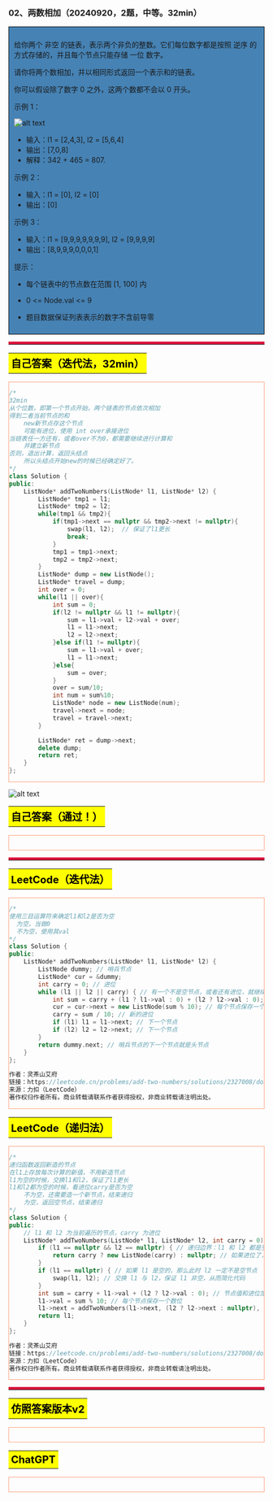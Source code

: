 ### 02、两数相加（20240920，2题，中等。32min）
<div style="border: 1px solid black; padding: 10px; background-color: SteelBlue;">

给你两个 非空 的链表，表示两个非负的整数。它们每位数字都是按照 逆序 的方式存储的，并且每个节点只能存储 一位 数字。

请你将两个数相加，并以相同形式返回一个表示和的链表。

你可以假设除了数字 0 之外，这两个数都不会以 0 开头。

 

示例 1：

![alt text](558594ac7ad6d9cd9eb1482f034b6ee.png)

- 输入：l1 = [2,4,3], l2 = [5,6,4]
- 输出：[7,0,8]
- 解释：342 + 465 = 807.

示例 2：

- 输入：l1 = [0], l2 = [0]
- 输出：[0]

示例 3：

- 输入：l1 = [9,9,9,9,9,9,9], l2 = [9,9,9,9]
- 输出：[8,9,9,9,0,0,0,1]
 

提示：

- 每个链表中的节点数在范围 [1, 100] 内
- 0 <= Node.val <= 9
- 题目数据保证列表表示的数字不含前导零

  </p>
</div>

<hr style="border-top: 5px solid #DC143C;">
<table>
  <tr>
    <td bgcolor="Yellow" style="padding: 5px; border: 0px solid black;">
      <span style="font-weight: bold; font-size: 20px;color: black;">
      自己答案（迭代法，32min）
      </span>
    </td>
  </tr>
</table>
<div style="padding: 0px; border: 1.5px solid LightSalmon; margin-bottom: 10px;">

```C++ {.line-numbers}
/*
32min
从个位数，即第一个节点开始，两个链表的节点依次相加
得到二者当前节点的和
    new新节点存这个节点
    可能有进位，使用 int over承接进位
当链表任一方还有，或者over不为0，都需要继续进行计算和
    并建立新节点
否则，退出计算，返回头结点
    所以头结点开始new的时候已经确定好了。
*/ 
class Solution {
public:
    ListNode* addTwoNumbers(ListNode* l1, ListNode* l2) {
        ListNode* tmp1 = l1;
        ListNode* tmp2 = l2;
        while(tmp1 && tmp2){
            if(tmp1->next == nullptr && tmp2->next != nullptr){
                swap(l1, l2);  // 保证了l1更长
                break;
            }
            tmp1 = tmp1->next;
            tmp2 = tmp2->next;
        }
        ListNode* dump = new ListNode();
        ListNode* travel = dump;
        int over = 0;
        while(l1 || over){
            int sum = 0;
            if(l2 != nullptr && l1 != nullptr){
                sum = l1->val + l2->val + over;
                l1 = l1->next;
                l2 = l2->next;
            }else if(l1 != nullptr){
                sum = l1->val + over;
                l1 = l1->next;
            }else{
                sum = over;
            }
            over = sum/10;
            int num = sum%10;
            ListNode* node = new ListNode(num);
            travel->next = node;
            travel = travel->next;
        }

        ListNode* ret = dump->next;
        delete dump;
        return ret;
    }
};
```

</div>

![alt text](7d334f9c345c5401712ae6575dd0d59.png)

<table>
  <tr>
    <td bgcolor="Yellow" style="padding: 5px; border: 0px solid black;">
      <span style="font-weight: bold; font-size: 20px;color: black;">
      自己答案（通过！）
      </span>
    </td>
  </tr>
</table>

<div style="padding: 0px; border: 1.5px solid LightSalmon; margin-bottom: 10px">

```C++ {.line-numbers}


```
</div>

<hr style="border-top: 5px solid #DC143C;">

<table>
  <tr>
    <td bgcolor="Yellow" style="padding: 5px; border: 0px solid black;">
      <span style="font-weight: bold; font-size: 20px;color: black;">
      LeetCode（迭代法）
      </span>
    </td>
  </tr>
</table>

<div style="padding: 0px; border: 1.5px solid LightSalmon; margin-bottom: 10px">

```C++ {.line-numbers}
/*
使用三目运算符来确定l1和l2是否为空
  为空，当做0
  不为空，使用其val
*/
class Solution {
public:
    ListNode* addTwoNumbers(ListNode* l1, ListNode* l2) {
        ListNode dummy; // 哨兵节点
        ListNode* cur = &dummy;
        int carry = 0; // 进位
        while (l1 || l2 || carry) { // 有一个不是空节点，或者还有进位，就继续迭代
            int sum = carry + (l1 ? l1->val : 0) + (l2 ? l2->val : 0); // 节点值和进位加在一起
            cur = cur->next = new ListNode(sum % 10); // 每个节点保存一个数位
            carry = sum / 10; // 新的进位
            if (l1) l1 = l1->next; // 下一个节点
            if (l2) l2 = l2->next; // 下一个节点
        }
        return dummy.next; // 哨兵节点的下一个节点就是头节点
    }
};

作者：灵茶山艾府
链接：https://leetcode.cn/problems/add-two-numbers/solutions/2327008/dong-hua-jian-ji-xie-fa-cong-di-gui-dao-oe0di/
来源：力扣（LeetCode）
著作权归作者所有。商业转载请联系作者获得授权，非商业转载请注明出处。
```
</div>

<table>
  <tr>
    <td bgcolor="Yellow" style="padding: 5px; border: 0px solid black;">
      <span style="font-weight: bold; font-size: 20px;color: black;">
      LeetCode（递归法）
      </span>
    </td>
  </tr>
</table>

<div style="padding: 0px; border: 1.5px solid LightSalmon; margin-bottom: 10px">

```C++ {.line-numbers}
/*
递归函数返回新造的节点
在l1上存放每次计算的新值，不用新造节点
l1为空的时候，交换l1和l2，保证了l1更长
l1和l2都为空的时候，看进位carry是否为空
    不为空，还需要造一个新节点，结束递归
    为空，返回空节点，结束递归
*/
class Solution {
public:
    // l1 和 l2 为当前遍历的节点，carry 为进位
    ListNode* addTwoNumbers(ListNode* l1, ListNode* l2, int carry = 0) {
        if (l1 == nullptr && l2 == nullptr) { // 递归边界：l1 和 l2 都是空节点
            return carry ? new ListNode(carry) : nullptr; // 如果进位了，就额外创建一个节点
        }
        if (l1 == nullptr) { // 如果 l1 是空的，那么此时 l2 一定不是空节点
            swap(l1, l2); // 交换 l1 与 l2，保证 l1 非空，从而简化代码
        }
        int sum = carry + l1->val + (l2 ? l2->val : 0); // 节点值和进位加在一起
        l1->val = sum % 10; // 每个节点保存一个数位
        l1->next = addTwoNumbers(l1->next, (l2 ? l2->next : nullptr), sum / 10); // 进位
        return l1;
    }
};

作者：灵茶山艾府
链接：https://leetcode.cn/problems/add-two-numbers/solutions/2327008/dong-hua-jian-ji-xie-fa-cong-di-gui-dao-oe0di/
来源：力扣（LeetCode）
著作权归作者所有。商业转载请联系作者获得授权，非商业转载请注明出处。
```
</div>

<hr style="border-top: 5px solid #DC143C;">

<table>
  <tr>
    <td bgcolor="Yellow" style="padding: 5px; border: 0px solid black;">
      <span style="font-weight: bold; font-size: 20px;color: black;">
      仿照答案版本v2
      </span>
    </td>
  </tr>
</table>

<div style="padding: 0px; border: 1.5px solid LightSalmon; margin-bottom: 10px">

```C++ {.line-numbers}


```
</div>

<table>
  <tr>
    <td bgcolor="Yellow" style="padding: 5px; border: 0px solid black;">
      <span style="font-weight: bold; font-size: 20px;color: black;">
      ChatGPT
      </span>
    </td>
  </tr>
</table>

<div style="padding: 0px; border: 1.5px solid LightSalmon; margin-bottom: 10px">

```C++ {.line-numbers}


```
</div>
